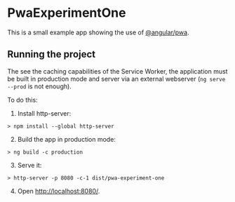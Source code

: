 # PwaExperimentOne

This is a small example app showing the use of [@angular/pwa](https://angular.io/guide/service-worker-getting-started).

## Running the project

The see the caching capabilities of the Service Worker, the application must be built in production mode and server via an external webserver (`ng serve --prod` is not enough).

To do this:

1. Install http-server:

```
> npm install --global http-server
```

2. Build the app in production mode:

```
> ng build -c production
```

3. Serve it:

```
> http-server -p 8080 -c-1 dist/pwa-experiment-one
```

4. Open <http://localhost:8080/>.
